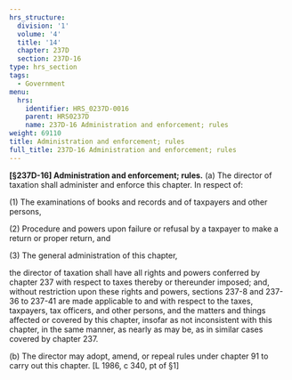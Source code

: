 ```yaml
---
hrs_structure:
  division: '1'
  volume: '4'
  title: '14'
  chapter: 237D
  section: 237D-16
type: hrs_section
tags:
  - Government
menu:
  hrs:
    identifier: HRS_0237D-0016
    parent: HRS0237D
    name: 237D-16 Administration and enforcement; rules
weight: 69110
title: Administration and enforcement; rules
full_title: 237D-16 Administration and enforcement; rules
---
```

**[§237D-16] Administration and enforcement; rules.** (a) The director of taxation shall administer and enforce this chapter. In respect of:

(1) The examinations of books and records and of taxpayers and other persons,

(2) Procedure and powers upon failure or refusal by a taxpayer to make a return or proper return, and

(3) The general administration of this chapter,

the director of taxation shall have all rights and powers conferred by chapter 237 with respect to taxes thereby or thereunder imposed; and, without restriction upon these rights and powers, sections 237-8 and 237-36 to 237-41 are made applicable to and with respect to the taxes, taxpayers, tax officers, and other persons, and the matters and things affected or covered by this chapter, insofar as not inconsistent with this chapter, in the same manner, as nearly as may be, as in similar cases covered by chapter 237.

(b) The director may adopt, amend, or repeal rules under chapter 91 to carry out this chapter. [L 1986, c 340, pt of §1]